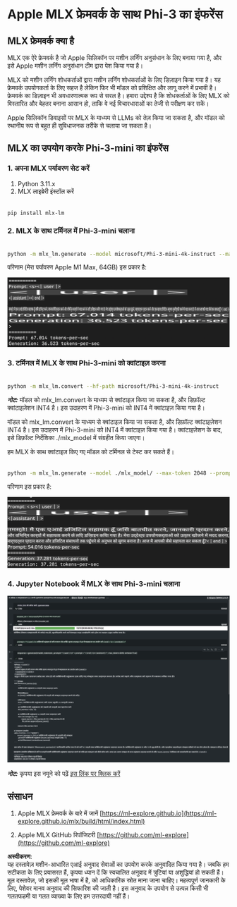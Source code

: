 # **Apple MLX फ्रेमवर्क के साथ Phi-3 का इंफरेंस**

## **MLX फ्रेमवर्क क्या है**

MLX एक ऐरे फ्रेमवर्क है जो Apple सिलिकॉन पर मशीन लर्निंग अनुसंधान के लिए बनाया गया है, और इसे Apple मशीन लर्निंग अनुसंधान टीम द्वारा पेश किया गया है।

MLX को मशीन लर्निंग शोधकर्ताओं द्वारा मशीन लर्निंग शोधकर्ताओं के लिए डिज़ाइन किया गया है। यह फ्रेमवर्क उपयोगकर्ता के लिए सहज है लेकिन फिर भी मॉडल को प्रशिक्षित और लागू करने में प्रभावी है। फ्रेमवर्क का डिज़ाइन भी अवधारणात्मक रूप से सरल है। हमारा उद्देश्य है कि शोधकर्ताओं के लिए MLX को विस्तारित और बेहतर बनाना आसान हो, ताकि वे नई विचारधाराओं का तेजी से परीक्षण कर सकें।

Apple सिलिकॉन डिवाइसों पर MLX के माध्यम से LLMs को तेज़ किया जा सकता है, और मॉडल को स्थानीय रूप से बहुत ही सुविधाजनक तरीके से चलाया जा सकता है।

## **MLX का उपयोग करके Phi-3-mini का इंफरेंस**

### **1. अपना MLX पर्यावरण सेट करें**

1. Python 3.11.x
2. MLX लाइब्रेरी इंस्टॉल करें

```bash

pip install mlx-lm

```

### **2. MLX के साथ टर्मिनल में Phi-3-mini चलाना**

```bash

python -m mlx_lm.generate --model microsoft/Phi-3-mini-4k-instruct --max-token 2048 --prompt  "<|user|>\nCan you introduce yourself<|end|>\n<|assistant|>"

```

परिणाम (मेरा पर्यावरण Apple M1 Max, 64GB) इस प्रकार है:

![Terminal](../../../../../translated_images/01.0d0f100b646a4e4c4f1cd36c1a05727cd27f1e696ed642c06cf6e2c9bbf425a4.hi.png)

### **3. टर्मिनल में MLX के साथ Phi-3-mini को क्वांटाइज़ करना**

```bash

python -m mlx_lm.convert --hf-path microsoft/Phi-3-mini-4k-instruct

```

***नोट:*** मॉडल को mlx_lm.convert के माध्यम से क्वांटाइज़ किया जा सकता है, और डिफ़ॉल्ट क्वांटाइज़ेशन INT4 है। इस उदाहरण में Phi-3-mini को INT4 में क्वांटाइज़ किया गया है।

मॉडल को mlx_lm.convert के माध्यम से क्वांटाइज़ किया जा सकता है, और डिफ़ॉल्ट क्वांटाइज़ेशन INT4 है। इस उदाहरण में Phi-3-mini को INT4 में क्वांटाइज़ किया गया है। क्वांटाइज़ेशन के बाद, इसे डिफ़ॉल्ट निर्देशिका ./mlx_model में संग्रहीत किया जाएगा।

हम MLX के साथ क्वांटाइज़ किए गए मॉडल को टर्मिनल से टेस्ट कर सकते हैं।

```bash

python -m mlx_lm.generate --model ./mlx_model/ --max-token 2048 --prompt  "<|user|>\nCan you introduce yourself<|end|>\n<|assistant|>"

```

परिणाम इस प्रकार है:

![INT4](../../../../../translated_images/02.04e0be1f18a90a58ad47e0c9d9084ac94d0f1a8c02fa707d04dd2dfc7e9117c6.hi.png)

### **4. Jupyter Notebook में MLX के साथ Phi-3-mini चलाना**

![Notebook](../../../../../translated_images/03.0cf0092fe143357656bb5a7bc6427c41d8528d772d38a82d0b2693e2a3eeb16e.hi.png)

***नोट:*** कृपया इस नमूने को पढ़ें [इस लिंक पर क्लिक करें](../../../../../code/03.Inference/MLX/MLX_DEMO.ipynb)

## **संसाधन**

1. Apple MLX फ्रेमवर्क के बारे में जानें [https://ml-explore.github.io](https://ml-explore.github.io/mlx/build/html/index.html)

2. Apple MLX GitHub रिपॉजिटरी [https://github.com/ml-explore](https://github.com/ml-explore)

**अस्वीकरण**:  
यह दस्तावेज़ मशीन-आधारित एआई अनुवाद सेवाओं का उपयोग करके अनुवादित किया गया है। जबकि हम सटीकता के लिए प्रयासरत हैं, कृपया ध्यान दें कि स्वचालित अनुवाद में त्रुटियां या अशुद्धियां हो सकती हैं। मूल दस्तावेज़, जो इसकी मूल भाषा में है, को आधिकारिक स्रोत माना जाना चाहिए। महत्वपूर्ण जानकारी के लिए, पेशेवर मानव अनुवाद की सिफारिश की जाती है। इस अनुवाद के उपयोग से उत्पन्न किसी भी गलतफहमी या गलत व्याख्या के लिए हम उत्तरदायी नहीं हैं।